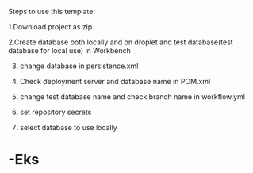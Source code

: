 Steps to use this template:

1.Download project as zip

2.Create database both locally and on droplet and test database(test database for local use) in Workbench 

3. change database in persistence.xml

4. Check deployment server and database name in POM.xml

5. change test database name and check branch name in workflow.yml

6. set repository secrets

7. select database to use locally 



# -Eks
